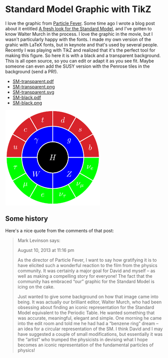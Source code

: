 # Standard Model Graphic with TikZ

I love the graphic from [Particle Fever](http://www.particlefever.com). Some time ago I wrote a blog post about it entitled [A fresh look for the Standard Model](http://theoryandpractice.org/2013/08/a-fresh-look-for-the-standard-model/), and I've gotten to know Walter Murch in the process. I love the graphic in the movie, but I wasn't particularly happy with the fonts. I made my own version of the grahic with LaTeX fonts, but in keynote and that's used by several people. Recently I was playing with TikZ and realized that it's the perfect tool for making this figure. So here it is with a black and a transparent background. This is all open source, so you can edit or adapt it as you see fit. Maybe someone can even add the SUSY version with the Penrose tiles in the background (send a PR!).

 * [SM-transparent.pdf](SM-transparent.pdf)
 * [SM-transparent.png](SM-transparent.png)
 * [SM-transparent.svg](SM-transparent.svg)
 * [SM-black.pdf](SM-black.pdf)
 * [SM-black.png](SM-black.png)

<img src="SM-transparent.png" alt="standard model graphic" width="60%" align="center"/>

## Some history
Here's a nice quote from the comments of that post:

> Mark Levinson says:
>
> August 10, 2013 at 11:16 pm
>
>As the director of Particle Fever, I want to say how gratifying it is to have elicited such a wonderful reaction to the film from the physics community. It was certainly a major goal for David and myself – as well as making a compelling story for everyone! The fact that the community has embraced “our” graphic for the Standard Model is icing on the cake.
>
>Just wanted to give some background on how that image came into being. It was actually our brilliant editor, Walter Murch, who had been obsessing about finding an iconic representation for the Standard Model equivalent to the Periodic Table. He wanted something that was accurate, meaningful, elegant and simple. One morning he came into the edit room and told me he had had a “benzene ring” dream – an idea for a circular representation of the SM. I think David and I may have suggested a couple of small modifications, but essentially it was the “artist” who trumped the physicists in devising what I hope becomes an iconic representation of the fundamental particles of physics!
